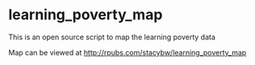 # learning_poverty_map
This is an open source script to map the learning poverty data

Map can be viewed at
http://rpubs.com/stacybw/learning_poverty_map
